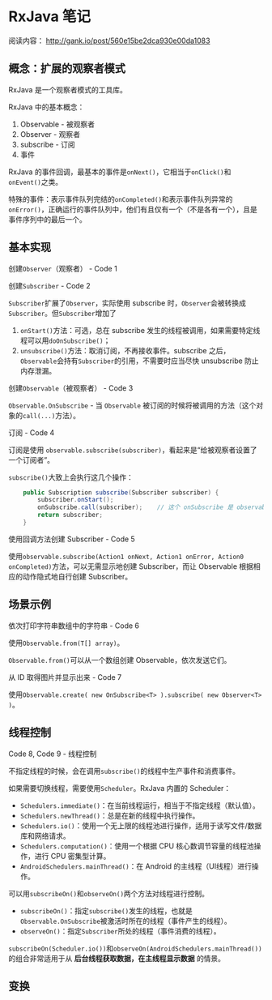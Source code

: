 # RxJava 笔记

阅读内容： <http://gank.io/post/560e15be2dca930e00da1083>

## 概念：扩展的观察者模式

RxJava 是一个观察者模式的工具库。

RxJava 中的基本概念：

1. Observable - 被观察者
2. Observer - 观察者
3. subscribe - 订阅
4. 事件

RxJava 的事件回调，最基本的事件是`onNext()`，它相当于`onClick()`和`onEvent()`之类。

特殊的事件：表示事件队列完结的`onCompleted()`和表示事件队列异常的`onError()`，正确运行的事件队列中，他们有且仅有一个（不是各有一个），且是事件序列中的最后一个。

## 基本实现

创建`Observer`（观察者） - Code 1

创建`Subscriber` - Code 2

`Subscriber`扩展了`Observer`，实际使用 subscribe 时，`Observer`会被转换成`Subscriber`。但`Subscriber`增加了

1. `onStart()`方法：可选，总在 subscribe 发生的线程被调用，如果需要特定线程可以用`doOnSubscribe()`；
2. `unsubscribe()`方法：取消订阅，不再接收事件。subscribe 之后，`Observable`会持有`Subscriber`的引用，不需要时应当尽快 unsubscribe 防止内存泄漏。

创建`Observable`（被观察者） - Code 3

`Observable.OnSubscribe` - 当 `Observable` 被订阅的时候将被调用的方法（这个对象的`call(...)`方法）。

订阅 - Code 4

订阅是使用 `observable.subscribe(subscriber)`，看起来是“给被观察者设置了一个订阅者”。

`subscribe()`大致上会执行这几个操作：

```java
    public Subscription subscribe(Subscriber subscriber) {
        subscriber.onStart();
        onSubscribe.call(subscriber);    // 这个 onSubscribe 是 observable 的
        return subscriber;
    }
```

使用回调方法创建 Subscriber - Code 5

使用`observable.subscribe(Action1 onNext, Action1 onError, Action0 onCompleted)`方法，可以无需显示地创建 Subscriber，而让 Observable 根据相应的动作隐式地自行创建 Subscriber。

## 场景示例

依次打印字符串数组中的字符串 - Code 6

使用`Observable.from(T[] array)`。

`Observable.from()`可以从一个数组创建 Observable，依次发送它们。

从 ID 取得图片并显示出来 - Code 7

使用`Observable.create( new OnSubscribe<T> ).subscribe( new Observer<T> )`。

## 线程控制

Code 8, Code 9 - 线程控制

不指定线程的时候，会在调用`subscribe()`的线程中生产事件和消费事件。

如果需要切换线程，需要使用`Scheduler`。RxJava 内置的 Scheduler：

* `Schedulers.immediate()`：在当前线程运行，相当于不指定线程（默认值）。
* `Schedulers.newThread()`：总是在新的线程中执行操作。
* `Schedulers.io()`：使用一个无上限的线程池进行操作，适用于读写文件/数据库和网络请求。
* `Schedulers.computation()`：使用一个根据 CPU 核心数调节容量的线程池操作，进行 CPU 密集型计算。
* `AndroidSchedulers.mainThread()`：在 Android 的主线程（UI线程）进行操作。

可以用`subscribeOn()`和`observeOn()`两个方法对线程进行控制。

* `subscribeOn()`：指定`subscribe()`发生的线程，也就是`Observable.OnSubscribe`被激活时所在的线程（事件产生的线程）。
* `observeOn()`：指定`Subscriber`所处的线程（事件消费的线程）。

`subscribeOn(Scheduler.io())`和`observeOn(AndroidSchedulers.mainThread())`的组合非常适用于从 **后台线程获取数据，在主线程显示数据** 的情景。

## 变换

